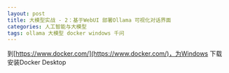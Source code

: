 ```yaml
---
layout: post
title: 大模型实战 - 2：基于WebUI 部署Ollama 可视化对话界面
categories: 人工智能与大模型
tags: ollama 大模型 docker windows 千问 
---
```


到[https://www.docker.com/](https://www.docker.com/)，为Windows 下载安装Docker Desktop

